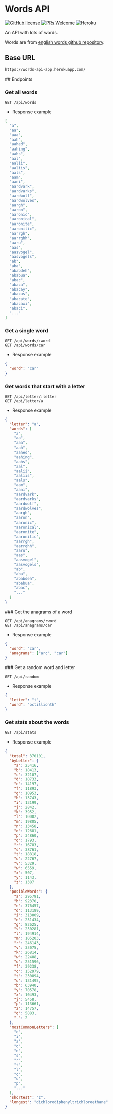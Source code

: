 # Words API

[![GitHub license](https://img.shields.io/github/license/GabrielCrackPro/words-api?style=flat-square)](https://github.com/GabrielCrackPro/words-api/master/LICENSE)
[![PRs Welcome](https://img.shields.io/badge/PRs-welcome-brightgreen.svg?style=flat-square)](https://github.com/GabrielCrackPro/words-api/pulls)
![Heroku](https://pyheroku-badge.herokuapp.com/?app=words-api-app&style=flat-square)

An API with lots of words.

Words are from [english words github repository](https://raw.githubusercontent.com/dwyl/english-words/master/words_dictionary.json).

## Base URL

```
https://words-api-app.herokuapp.com/
```

## Endpoints

### Get all words

```
GET /api/words
```

- Response example

```json
[
  "a",
  "aa",
  "aaa",
  "aah",
  "aahed",
  "aahing",
  "aahs",
  "aal",
  "aalii",
  "aaliis",
  "aals",
  "aam",
  "aani",
  "aardvark",
  "aardvarks",
  "aardwolf",
  "aardwolves",
  "aargh",
  "aaron",
  "aaronic",
  "aaronical",
  "aaronite",
  "aaronitic",
  "aarrgh",
  "aarrghh",
  "aaru",
  "aas",
  "aasvogel",
  "aasvogels",
  "ab",
  "aba",
  "ababdeh",
  "ababua",
  "abac",
  "abaca",
  "abacay",
  "abacas",
  "abacate",
  "abacaxi",
  "abaci",
  "..."
]
```

### Get a single word

```
GET /api/words/:word
GET /api/words/car
```

- Response example

```json
{
  "word": "car"
}
```

### Get words that start with a letter

```
GET /api/letter/:letter
GET /api/letter/a
```

- Response example

```json
{
  "letter": "a",
  "words": [
    "a",
    "aa",
    "aaa",
    "aah",
    "aahed",
    "aahing",
    "aahs",
    "aal",
    "aalii",
    "aaliis",
    "aals",
    "aam",
    "aani",
    "aardvark",
    "aardvarks",
    "aardwolf",
    "aardwolves",
    "aargh",
    "aaron",
    "aaronic",
    "aaronical",
    "aaronite",
    "aaronitic",
    "aarrgh",
    "aarrghh",
    "aaru",
    "aas",
    "aasvogel",
    "aasvogels",
    "ab",
    "aba",
    "ababdeh",
    "ababua",
    "abac",
    "..."
  ]
}
```

### Get the anagrams of a word

```
GET /api/anagrams/:word
GET /api/anagrams/car
```

- Response example

```json
{
  "word": "car",
  "anagrams": ["arc", "car"]
}
```

### Get a random word and letter

```
GET /api/random
```

- Response example

```json
{
  "letter": "i",
  "word": "octillionth"
}
```

### Get stats about the words

```
GET /api/stats
```

- Response example

```json
{
  "total": 370101,
  "byLetter": {
    "a": 25416,
    "b": 18413,
    "c": 32107,
    "d": 18733,
    "e": 14197,
    "f": 11893,
    "g": 10953,
    "h": 13743,
    "i": 13199,
    "j": 2842,
    "k": 3952,
    "l": 10002,
    "m": 19805,
    "n": 13458,
    "o": 12681,
    "p": 34860,
    "q": 1793,
    "r": 16783,
    "s": 38761,
    "t": 18818,
    "u": 22767,
    "v": 5329,
    "w": 6559,
    "x": 507,
    "y": 1143,
    "z": 1387
  },
  "posibleWords": {
    "a": 295791,
    "h": 92370,
    "e": 376457,
    "d": 113189,
    "i": 313009,
    "n": 251434,
    "g": 82625,
    "s": 250281,
    "l": 194914,
    "m": 105203,
    "r": 246143,
    "v": 33075,
    "k": 26814,
    "w": 22408,
    "o": 251596,
    "f": 39238,
    "c": 152979,
    "t": 230894,
    "u": 131495,
    "b": 63940,
    "y": 70578,
    "x": 10493,
    "j": 5458,
    "p": 113661,
    "z": 14757,
    "q": 5883,
    "-": 2
  },
  "mostCommonLetters": [
    "e",
    "i",
    "a",
    "o",
    "n",
    "s",
    "r",
    "t",
    "l",
    "c",
    "u",
    "p",
    "..."
  ],
  "shortest": "z",
  "longest": "dichlorodiphenyltrichloroethane"
}
```
